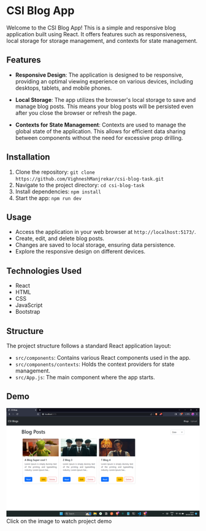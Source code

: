 # CSI Blog App

Welcome to the CSI Blog App! This is a simple and responsive blog application built using React. It offers features such as responsiveness, local storage for storage management, and contexts for state management.

## Features

- **Responsive Design**: The application is designed to be responsive, providing an optimal viewing experience on various devices, including desktops, tablets, and mobile phones.

- **Local Storage**: The app utilizes the browser's local storage to save and manage blog posts. This means your blog posts will be persisted even after you close the browser or refresh the page.

- **Contexts for State Management**: Contexts are used to manage the global state of the application. This allows for efficient data sharing between components without the need for excessive prop drilling.

## Installation

1. Clone the repository: `git clone https://github.com/VighneshManjrekar/csi-blog-task.git`
2. Navigate to the project directory: `cd csi-blog-task`
3. Install dependencies: `npm install`
4. Start the app: `npm run dev`

## Usage

- Access the application in your web browser at `http://localhost:5173/`.
- Create, edit, and delete blog posts.
- Changes are saved to local storage, ensuring data persistence.
- Explore the responsive design on different devices.

## Technologies Used

- React
- HTML
- CSS
- JavaScript
- Bootstrap

## Structure

The project structure follows a standard React application layout:

- `src/components`: Contains various React components used in the app.
- `src/components/contexts`: Holds the context providers for state management.
- `src/App.js`: The main component where the app starts.

## Demo

[<img src="./public//demo.png" width="800"/>](https://youtu.be/jdYt6E9c_oc)
Click on the image to watch project demo
